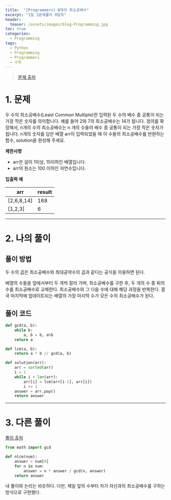 ```yaml
---
title:  "[Programmers] N개의 최소공배수"
excerpt: "1일 1문제풀이 9일차"
header:
  teaser: /assets/images/blog-Programming.jpg
toc: true
categories:
  - Programming
tags:
  - Python
  - Programming
  - Programmers
  - 수학
---
```




> [문제 출처](https://programmers.co.kr/learn/courses/30/lessons/12953)



# 1. 문제



두 수의 최소공배수(Least Common Multiple)란 입력된 두 수의 배수 중 공통이 되는 가장 작은 숫자를 의미합니다. 예를 들어 2와 7의 최소공배수는 14가 됩니다. 정의를 확장해서, n개의 수의 최소공배수는 n 개의 수들의 배수 중 공통이 되는 가장 작은 숫자가 됩니다. n개의 숫자를 담은 배열 arr이 입력되었을 때 이 수들의 최소공배수를 반환하는 함수, solution을 완성해 주세요.



**제한사항**

- arr은 길이 1이상, 15이하인 배열입니다.
- arr의 원소는 100 이하인 자연수입니다.



**입출력 예**

| arr        | result |
| ---------- | ------ |
| [2,6,8,14] | 168    |
| [1,2,3]    | 6      |



---



# 2. 나의 풀이 

## 풀이 방법



 두 수의 곱은 최소공배수와 최대공약수의 곱과 같다는 공식을 이용하면 된다.

 배열의 수들을 앞에서부터 두 개씩 잘라 가며, 최소공배수를 구한 후, 두 개의 수 중 뒤의 수를 최소공배수로 교체한다. 최소공배수와 그 다음 수에 대해 해당 과정을 반복한다. 결국 마지막에 업데이트되는 배열의 가장 마지막 수가 모든 수의 최소공배수가 된다.





## 풀이 코드

```python
def gcd(a, b):
    while b:
        a, b = b, a%b
    return a

def lcm(a, b):
    return a * b // gcd(a, b)

def solution(arr):
    arr = sorted(arr)
    i = 1
    while i < len(arr):
        arr[i] = lcm(arr[i-1], arr[i])
        i += 1
    answer = arr.pop()
    return answer
```





---





# 3. 다른 풀이



[풀이 출처](https://programmers.co.kr/learn/courses/30/lessons/12953/solution_groups?language=python3)

```python
from math import gcd

def nlcm(num):
    answer = num[0]
    for n in num:
        answer = n * answer / gcd(n, answer)
    return answer
```

 내 풀이와 논리는 비슷하다. 다만, 제일 앞의 수부터 자기 자신과의 최소공배수를 구하는 방식으로 구현했다.